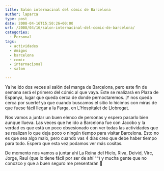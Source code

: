 ```yaml
---
title: Salón internacinal del cómic de Barcelona
author: laparca
type: post
date: 2008-04-16T15:50:26+00:00
url: /2008/04/16/salon-internacinal-del-comic-de-barcelona/
categories:
  - Personal
tags:
  - actividades
  - Amigos
  - barcelona
  - comic
  - internacional
  - salon

---
```

Ya he ido dos veces al salón del manga de Barcelona, pero este fin de semana será el primero del cómic al que vaya. Éste se realizará en Plaza de Espanya, lugar que queda cerca de donde pernoctaremos. ¡Y nos queda cerca por suerte! ya que cuando buscamos el sitio lo hicimos con miras de que fuese fácil llegar a la Farga, en L&#8217;Hospitalet de Llobregat.

Nos vamos a juntar un buen elenco de personas y espero pasarlo bien aunque llueva. Las veces que he ido a Barcelona fue con Jacobo y la verdad es que está un poco obsesionado con ver todas las actividades que se realizan lo que deja poco o ningún tiempo para visitar Barcelona. Esto no es que sea algo malo, pero cuando vas 4 días creo que debe haber tiempo para todo. Espero que esta vez podamos ver más cositas.

De momento nos vamos a juntar ahí La Reina del Hielo, Riva, Deivid, Virc, Jorge, Raul (que lo tiene fácil por ser de ahí ^^) y mucha gente que no conozco y que a buen seguro me presentarán 🙂